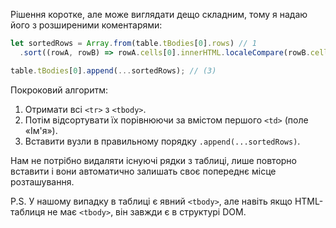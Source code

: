Рішення коротке, але може виглядати дещо складним, тому я надаю його з розширеними коментарями:

```js
let sortedRows = Array.from(table.tBodies[0].rows) // 1
  .sort((rowA, rowB) => rowA.cells[0].innerHTML.localeCompare(rowB.cells[0].innerHTML));

table.tBodies[0].append(...sortedRows); // (3)
```

Покроковий алгоритм:

1. Отримати всі `<tr>` з `<tbody>`.
2. Потім відсортувати їх порівнюючи за вмістом першого `<td>` (поле «Ім'я»).
3. Вставити вузли в правильному порядку `.append(...sortedRows)`.

Нам не потрібно видаляти існуючі рядки з таблиці, лише повторно вставити і вони автоматично залишать своє попереднє місце розташування.

P.S. У нашому випадку в таблиці є явний `<tbody>`, але навіть якщо HTML-таблиця не має `<tbody>`, він завжди є в структурі DOM.
